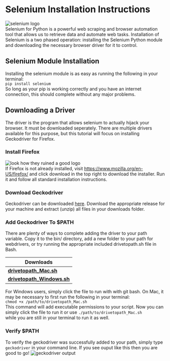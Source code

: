 # Selenium Installation Instructions
![selenium logo](https://www.cis-openscraper.com/static/images/stack/selenium-logo.png?v=c1dd8fe99eb9bbeccb2d47383ced00ae)\
Selenium for Python is a powerful web scraping and browser automation tool that allows us to retrieve data and automate web tasks. Installation of Selenium is a two phased operation: installing the Selenium Python module and downloading the necessary browser driver for it to control.

## Selenium Module Installation
Installing the selenium module is as easy as running the following in your terminal:\
```pip install selenium```\
So long as your pip is working correctly and you have an internet connection, this should complete without any major problems.

## Downloading a Driver
The driver is the program that allows selenium to actually hijack your browser. It must be downloaded seperately. There are multiple drivers available for this purpose, but this tutorial will focus on installing Geckodriver for Firefox.

### Install Firefox
![look how they ruined a good logo](https://i.redd.it/r4mgmbrs0no31.jpg)\
If Firefox is not already installed, visit https://www.mozilla.org/en-US/firefox/ and click download in the top right to download the installer. Run it and follow all standard installation instructions.

### Download Geckodriver
Geckodriver can be downloaded [here](https://github.com/mozilla/geckodriver/releases). Download the appropriate release for your machine and extract (unzip) all files in your downloads folder.

### Add Geckodriver To $PATH
There are plenty of ways to complete adding the driver to your path variable. Copy it to the bin/ directory, add a new folder to your path for webdrivers, or try running the appropriate included drivetopath.sh file in Bash.

| **Downloads** |
| ------------- |
| [**drivetopath_Mac.sh**](https://minhaskamal.github.io/DownGit/#/home?url=https://github.com/faradical/Data-Study-Hall/blob/master/Web%20Scraping/Selenium%20Installation/drivetopath_Mac.sh)|
| [**drivetopath_Windows.sh**](https://minhaskamal.github.io/DownGit/#/home?url=https://github.com/faradical/Data-Study-Hall/blob/master/Web%20Scraping/Selenium%20Installation/drivetopath_Windows.sh) |

For Windows users, simply click the file to run with with git bash. On Mac, it may be necessary to first run the following in your terminal:\
```chmod +x /path/to/drivetopath_Mac.sh```\
This command will add executable permissions to your script. Now you can simply click the file to run it or use 
```./path/to/drivetopath_Mac.sh```\
while you are still in your terminal to run it as well.

### Verify $PATH
To verify the geckodriver was successfully added to your path, simply type ```geckodriver``` in your command line. If you see ouput like this then you are good to go!
![geckodriver output](https://raw.githubusercontent.com/faradical/Data-Study-Hall/master/Web%20Scraping/Selenium%20Installation/images/geckodriver_terminal_output.png)
